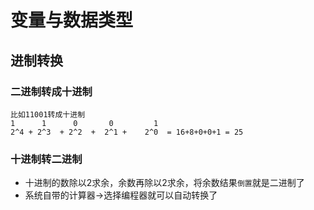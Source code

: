 # 变量与数据类型

## 进制转换

### 二进制转成十进制

```
比如11001转成十进制
1      1      0       0         1
2^4 + 2^3  + 2^2  +  2^1 +    2^0  = 16+8+0+0+1 = 25
```

### 十进制转二进制

* 十进制的数除以2求余，余数再除以2求余，将余数结果`倒置`就是二进制了
* 系统自带的计算器->选择编程器就可以自动转换了

